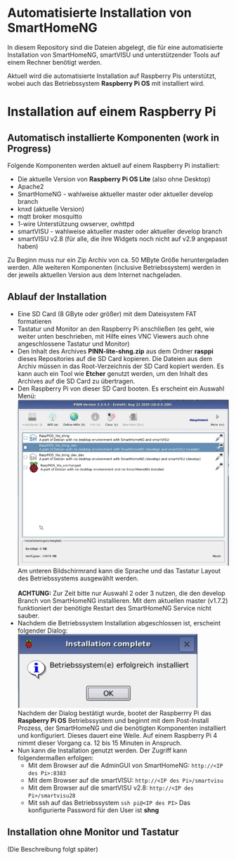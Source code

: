 
# Automatisierte Installation von SmartHomeNG

In diesem Repository sind die Dateien abgelegt, die für eine automatisierte Installation von SmartHomeNG, smartVISU und unterstützender Tools auf einem Rechner benötigt werden.

Aktuell wird die automatisierte Installation auf Raspberry Pis unterstützt, wobei auch das Betriebssystem  **Raspberry Pi OS** mit installiert wird.


# Installation auf einem Raspberry Pi

## Automatisch installierte Komponenten (work in Progress)

Folgende Komponenten werden aktuell auf einem Raspberry Pi installiert:

- Die aktuelle Version von  **Raspberry Pi OS Lite** (also ohne Desktop)
- Apache2
- SmartHomeNG - wahlweise aktueller master oder aktueller develop branch
- knxd (aktuelle Version)
- mqtt broker mosquitto
- 1-wire Unterstützung owserver, owhttpd
- smartVISU - wahlweise aktueller master oder aktueller develop branch
- smartVISU v2.8 (für alle, die ihre Widgets noch nicht auf v2.9 angepasst haben)

Zu Beginn muss nur ein Zip Archiv von ca. 50 MByte Größe heruntergeladen werden. Alle weiteren Komponenten (inclusive Betriebssystem) werden in der jeweils aktuellen Version aus dem Internet nachgeladen.

## Ablauf der Installation

- Eine SD Card (8 GByte oder größer) mit dem Dateisystem FAT formatieren
- Tastatur und Monitor an den Raspberry Pi anschließen (es geht, wie weiter unten beschrieben, mit Hilfe eines VNC Viewers auch ohne angeschlossene Tastatur und Monitor)
- Den Inhalt des Archives **PINN-lite-shng.zip** aus dem Ordner **rasppi** dieses Repositories auf die SD Card kopieren. Die Dateien aus dem Archiv müssen in das Root-Verzeichnis der SD Card kopiert werden. Es kann auch ein Tool wie **Etcher** genutzt werden, um den Inhalt des Archives auf die SD Card zu übertragen.
- Den Raspberry Pi von dieser SD Card booten. Es erscheint ein Auswahl Menü:\
![Alt text](doc/images/PINN-optionmenu.jpg?raw=true "PINN Menü")\
Am unteren Bildschirmrand kann die Sprache und das Tastatur Layout des Betriebssystems ausgewählt werden.\
\
**ACHTUNG:** Zur Zeit bitte nur Auswahl 2 oder 3 nutzen, die den develop Branch von SmartHomeNG installieren. Mit dem aktuellen master (v1.7.2) funktioniert der benötigte Restart des SmartHomeNG Service nicht sauber.
- Nachdem die Betriebssystem Installation abgeschlossen ist, erscheint folgender Dialog:\
![Alt text](doc/images/PINN-installationcomplete.jpg?raw=true "PINN Installation abgeschlossen")\
Nachdem der Dialog bestätigt wurde, bootet der Raspberrry Pi das **Raspberry Pi OS** Betriebssystem und beginnt mit dem Post-Install Prozess, der SmartHomeNG und die benötigten Komponenten installiert und konfiguriert. Dieses dauert eine Weile. Auf einem Raspberry Pi 4 nimmt dieser Vorgang ca. 12 bis 15 Minuten in Anspruch.
- Nun kann die Installation genutzt werden. Der Zugriff kann folgendermaßen erfolgen:
  - Mit dem Browser auf die AdminGUI von SmartHomeNG: ``http://<IP des Pi>:8383``
  - Mit dem Browser auf die smartVISU: ``http://<IP des Pi>/smartvisu``
  - Mit dem Browser auf die smartVISU v2.8: ``http://<IP des Pi>/smartvisu28``
  - Mit ssh auf das Betriebssystem ``ssh pi@<IP des PI>`` Das konfigurierte Password für den User ist **shng**

## Installation ohne Monitor und Tastatur

(Die Beschreibung folgt später)

